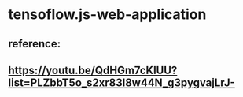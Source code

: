 # tensoflow.js-web-application

## reference:
## https://youtu.be/QdHGm7cKIUU?list=PLZbbT5o_s2xr83l8w44N_g3pygvajLrJ-
